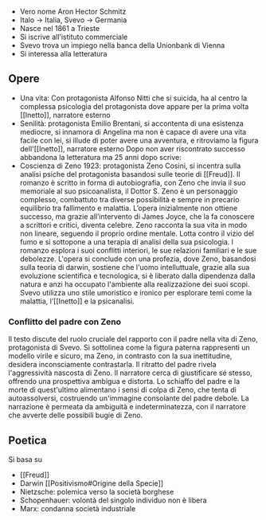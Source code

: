 - Vero nome Aron Hector Schmitz
- Italo -> Italia, Svevo -> Germania
- Nasce nel 1861 a Trieste
- Si iscrive all'istituto commerciale 
- Svevo trova un impiego nella banca della Unionbank di Vienna
- Si interessa alla letteratura
## Opere
- Una vita: Con protagonista Alfonso Nitti che si suicida, ha al centro la complessa psicologia del protagonista dove appare per la prima volta [[Inetto]], narratore esterno
- Senilità: protagonista Emilio Brentani, si accontenta di una esistenza mediocre, si innamora di Angelina ma non è capace di avere una vita facile con lei, si illude di poter avere una avventura, e ritroviamo la figura dell'[[Inetto]], narratore esterno
Dopo non aver riscontrato successo abbandona la letteratura ma 25 anni dopo scrive:
- Coscienza di Zeno 1923: protagonista Zeno Cosini, si incentra sulla analisi psiche del protagonista basandosi sulle teorie di [[Freud]]. Il romanzo è scritto in forma di autobiografia, con Zeno che invia il suo memoriale al suo psicoanalista, il Dottor S. Zeno è un personaggio complesso, combattuto tra diverse possibilità e sempre in precario equilibrio tra fallimento e malattia. L’opera inizialmente non ottiene successo, ma grazie all’intervento di James Joyce, che la fa conoscere a scrittori e critici, diventa celebre. Zeno racconta la sua vita in modo non lineare, seguendo il proprio ordine mentale. Lotta contro il vizio del fumo e si sottopone a una terapia di analisi della sua psicologia.
  l romanzo esplora i suoi conflitti interiori, le sue relazioni familiari e le sue debolezze. L'opera si conclude con una profezia, dove Zeno, basandosi sulla teoria di darwin, sostiene che l'uomo intelluttuale, grazie alla sua evoluzione scientifica e tecnologica, si è liberato dalla dipendenza dalla natura e anzi ha occupato l'ambiente alla realizzazione dei suoi scopi.
  Svevo utilizza uno stile umoristico e ironico per esplorare temi come la malattia, l’[[Inetto]] e la psicanalisi.
### Conflitto del padre con Zeno
Il testo discute del ruolo cruciale del rapporto con il padre nella vita di Zeno, protagonista di Svevo. Si sottolinea come la figura paterna rappresenti un modello virile e sicuro, ma Zeno, in contrasto con la sua inettitudine, desidera inconsciamente contrastarla. Il ritratto del padre rivela l'aggressività nascosta di Zeno. Il narratore cerca di giustificare sé stesso, offrendo una prospettiva ambigua e distorta. Lo schiaffo del padre e la morte di quest'ultimo alimentano i sensi di colpa di Zeno, che tenta di autoassolversi, costruendo un'immagine consolante del padre debole. La narrazione è permeata da ambiguità e indeterminatezza, con il narratore che avverte delle possibili bugie di Zeno.

## Poetica
Si basa su
- [[Freud]]
- Darwin [[Positivismo#Origine della Specie]] 
- Nietzsche: polemica verso la società borghese
- Schopenhauer: volontà del singolo individuo non è libera
- Marx: condanna società industriale